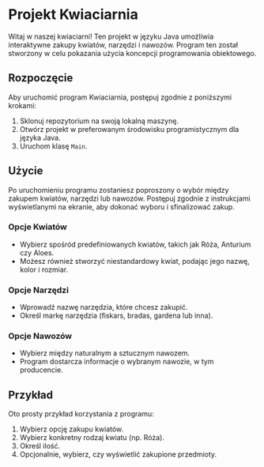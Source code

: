 # Projekt Kwiaciarnia

Witaj w naszej kwiaciarni! Ten projekt w języku Java umożliwia interaktywne zakupy kwiatów, narzędzi i nawozów. Program ten został stworzony w celu pokazania użycia koncepcji programowania obiektowego.

## Rozpoczęcie

Aby uruchomić program Kwiaciarnia, postępuj zgodnie z poniższymi krokami:

1. Sklonuj repozytorium na swoją lokalną maszynę.
2. Otwórz projekt w preferowanym środowisku programistycznym dla języka Java.
3. Uruchom klasę `Main`.

## Użycie

Po uruchomieniu programu zostaniesz poproszony o wybór między zakupem kwiatów, narzędzi lub nawozów. Postępuj zgodnie z instrukcjami wyświetlanymi na ekranie, aby dokonać wyboru i sfinalizować zakup.

### Opcje Kwiatów

- Wybierz spośród predefiniowanych kwiatów, takich jak Róża, Anturium czy Aloes.
- Możesz również stworzyć niestandardowy kwiat, podając jego nazwę, kolor i rozmiar.

### Opcje Narzędzi

- Wprowadź nazwę narzędzia, które chcesz zakupić.
- Określ markę narzędzia (fiskars, bradas, gardena lub inna).

### Opcje Nawozów

- Wybierz między naturalnym a sztucznym nawozem.
- Program dostarcza informacje o wybranym nawozie, w tym producencie.

## Przykład

Oto prosty przykład korzystania z programu:

1. Wybierz opcję zakupu kwiatów.
2. Wybierz konkretny rodzaj kwiatu (np. Róża).
3. Określ ilość.
4. Opcjonalnie, wybierz, czy wyświetlić zakupione przedmioty.

